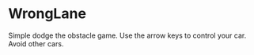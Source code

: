 # WrongLane
Simple dodge the obstacle game.
Use the arrow keys to control your car. Avoid other cars.
